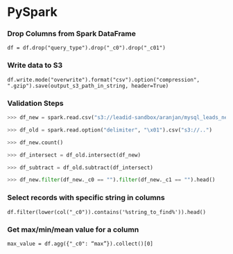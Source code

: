 # PySpark
### Drop Columns from Spark DataFrame

`df = df.drop("query_type").drop("_c0").drop("_c01")`

### Write data to S3

`df.write.mode("overwrite").format("csv").option("compression", ".gzip").save(output_s3_path_in_string, header=True)`

### Validation Steps
```python
>>> df_new = spark.read.csv("s3://leadid-sandbox/aranjan/mysql_leads_new")

>>> df_old = spark.read.option("delimiter", "\x01").csv("s3://..")

>>> df_new.count()

>>> df_intersect = df_old.intersect(df_new)

>>> df_subtract = df_old.subtract(df_intersect)

>>> df_new.filter(df_new._c0 == "").filter(df_new._c1 == "").head()
```

### Select records with specific string in columns

`df.filter(lower(col("_c0")).contains('%string_to_find%')).head()`

### Get max/min/mean value for a column

`max_value = df.agg({"_c0": “max”}).collect()[0]`